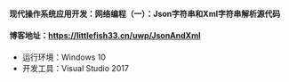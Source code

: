 #### 现代操作系统应用开发：网络编程（一）：Json字符串和Xml字符串解析源代码

#### 博客地址：https://littlefish33.cn/uwp/JsonAndXml

- 运行环境：Windows 10
- 开发工具：Visual Studio 2017


